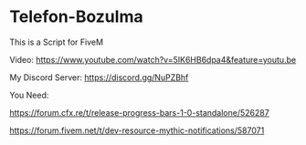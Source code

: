 # Telefon-Bozulma
This is a Script for FiveM

Video: https://www.youtube.com/watch?v=5IK6HB6dpa4&feature=youtu.be

My Discord Server: https://discord.gg/NuPZBhf

You Need:

https://forum.cfx.re/t/release-progress-bars-1-0-standalone/526287

https://forum.fivem.net/t/dev-resource-mythic-notifications/587071
